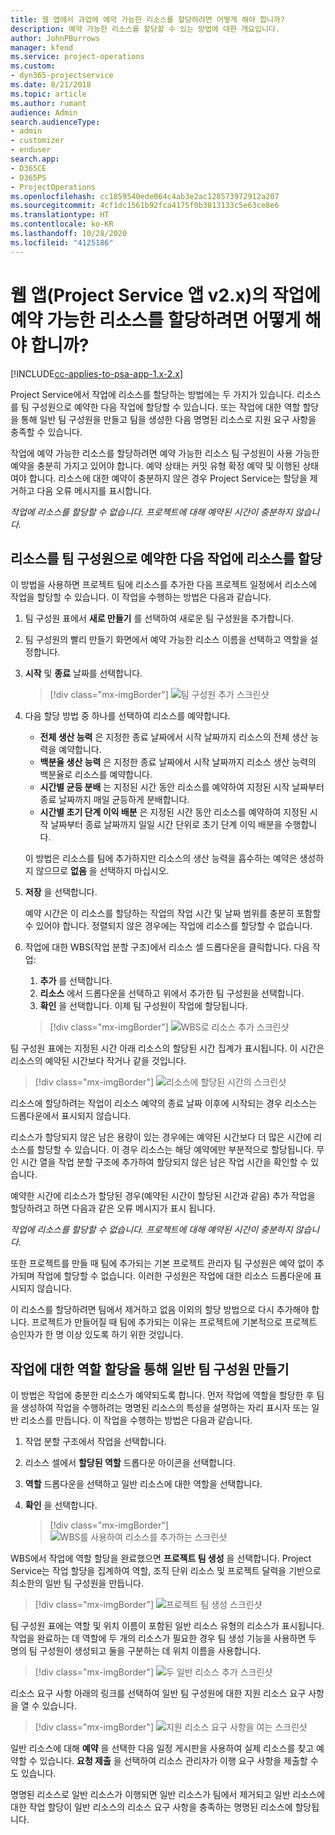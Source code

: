 ```yaml
---
title: 웹 앱에서 과업에 예약 가능한 리소스를 할당하려면 어떻게 해야 합니까?
description: 예약 가능한 리소스를 할당할 수 있는 방법에 대한 개요입니다.
author: JohnPBurrows
manager: kfend
ms.service: project-operations
ms.custom:
- dyn365-projectservice
ms.date: 8/21/2018
ms.topic: article
ms.author: rumant
audience: Admin
search.audienceType:
- admin
- customizer
- enduser
search.app:
- D365CE
- D365PS
- ProjectOperations
ms.openlocfilehash: cc1859540ede064c4ab3e2ac128573972912a207
ms.sourcegitcommit: 4cf1dc1561b92fca4175f0b3813133c5e63ce8e6
ms.translationtype: HT
ms.contentlocale: ko-KR
ms.lasthandoff: 10/28/2020
ms.locfileid: "4125186"
---
```

# <a name="how-do-i-assign-a-bookable-resource-to-a-task-in-the-web-app-project-service-app-v2x"></a>웹 앱(Project Service 앱 v2.x)의 작업에 예약 가능한 리소스를 할당하려면 어떻게 해야 합니까?

[!INCLUDE[cc-applies-to-psa-app-1.x-2.x](../includes/cc-applies-to-psa-app-1x-2x.md)]

Project Service에서 작업에 리소스를 할당하는 방법에는 두 가지가 있습니다. 리소스를 팀 구성원으로 예약한 다음 작업에 할당할 수 있습니다. 또는 작업에 대한 역할 할당을 통해 일반 팀 구성원을 만들고 팀을 생성한 다음 명명된 리소스로 지원 요구 사항을 충족할 수 있습니다.

작업에 예약 가능한 리소스를 할당하려면 예약 가능한 리소스 팀 구성원이 사용 가능한 예약을 충분히 가지고 있어야 합니다. 예약 상태는 커밋 유형 확정 예약 및 이행된 상태여야 합니다. 리소스에 대한 예약이 충분하지 않은 경우 Project Service는 할당을 제거하고 다음 오류 메시지를 표시합니다.

*작업에 리소스를 할당할 수 없습니다. 프로젝트에 대해 예약된 시간이 충분하지 않습니다.*

## <a name="book-a-resource-as-a-team-member-and-then-assign-the-resource-to-a-task"></a>리소스를 팀 구성원으로 예약한 다음 작업에 리소스를 할당

이 방법을 사용하면 프로젝트 팀에 리소스를 추가한 다음 프로젝트 일정에서 리소스에 작업을 할당할 수 있습니다. 이 작업을 수행하는 방법은 다음과 같습니다.
1.  팀 구성원 표에서 **새로 만들기** 를 선택하여 새로운 팀 구성원을 추가합니다.
2.  팀 구성원의 빨리 만들기 화면에서 예약 가능한 리소스 이름을 선택하고 역할을 설정합니다.
3.  **시작** 및 **종료** 날짜를 선택합니다.

    > [!div class="mx-imgBorder"] 
    > ![팀 구성원 추가 스크린샷](media/FAQ-Resources-to-Tasks2-1.png "팀 구성원 추가 스크린샷")
 
4.  다음 할당 방법 중 하나를 선택하여 리소스를 예약합니다.
    - **전체 생산 능력** 은 지정한 종료 날짜에서 시작 날짜까지 리소스의 전체 생산 능력을 예약합니다.
    - **백분율 생산 능력** 은 지정한 종료 날짜에서 시작 날짜까지 리소스 생산 능력의 백분율로 리소스를 예약합니다.
    - **시간별 균등 분배** 는 지정된 시간 동안 리소스를 예약하여 지정된 시작 날짜부터 종료 날짜까지 매일 균등하게 분배합니다.
    - **시간별 초기 단계 이익 배분** 은 지정된 시간 동안 리소스를 예약하여 지정된 시작 날짜부터 종료 날짜까지 일일 시간 단위로 초기 단계 이익 배분을 수행합니다.

    이 방법은 리소스를 팀에 추가하지만 리소스의 생산 능력을 흡수하는 예약은 생성하지 않으므로 **없음** 을 선택하지 마십시오.
5.  **저장** 을 선택합니다.

    예약 시간은 이 리소스를 할당하는 작업의 작업 시간 및 날짜 범위를 충분히 포함할 수 있어야 합니다. 정렬되지 않은 경우에는 작업에 리소스를 할당할 수 없습니다.

6.  작업에 대한 WBS(작업 분할 구조)에서 리소스 셀 드롭다운을 클릭합니다. 다음 작업: 

    1. **추가** 를 선택합니다.
    2. **리소스** 에서 드롭다운을 선택하고 위에서 추가한 팀 구성원을 선택합니다.
    3. **확인** 을 선택합니다. 이제 팀 구성원이 작업에 할당됩니다.

    > [!div class="mx-imgBorder"] 
    > ![WBS로 리소스 추가 스크린샷](media/FAQ-Resources-to-Tasks2-2.png "WBS로 리소스 추가 스크린샷")
 
팀 구성원 표에는 지정된 시간 아래 리소스의 할당된 시간 집계가 표시됩니다. 이 시간은 리소스의 예약된 시간보다 작거나 같을 것입니다. 

> [!div class="mx-imgBorder"] 
> ![리소스에 할당된 시간의 스크린샷](media/FAQ-Resources-to-Tasks2-3.png "리소스에 할당된 시간의 스크린샷")
 
리소스에 할당하려는 작업이 리소스 예약의 종료 날짜 이후에 시작되는 경우 리소스는 드롭다운에서 표시되지 않습니다.

리소스가 할당되지 않은 남은 용량이 있는 경우에는 예약된 시간보다 더 많은 시간에 리소스를 할당할 수 있습니다. 이 경우 리소스는 해당 예약에만 부분적으로 할당됩니다. 무인 시간 열을 작업 분할 구조에 추가하여 할당되지 않은 남은 작업 시간을 확인할 수 있습니다.

예약한 시간에 리소스가 할당된 경우(예약된 시간이 할당된 시간과 같음) 추가 작업을 할당하려고 하면 다음과 같은 오류 메시지가 표시 됩니다.

*작업에 리소스를 할당할 수 없습니다. 프로젝트에 대해 예약된 시간이 충분하지 않습니다.*

또한 프로젝트를 만들 때 팀에 추가되는 기본 프로젝트 관리자 팀 구성원은 예약 없이 추가되며 작업에 할당할 수 없습니다. 이러한 구성원은 작업에 대한 리소스 드롭다운에 표시되지 않습니다.

이 리소스를 할당하려면 팀에서 제거하고 없음 이외의 할당 방법으로 다시 추가해야 합니다. 프로젝트가 만들어질 때 팀에 추가되는 이유는 프로젝트에 기본적으로 프로젝트 승인자가 한 명 이상 있도록 하기 위한 것입니다.

## <a name="create-a-generic-team-member-through-role-assignment-on-tasks"></a>작업에 대한 역할 할당을 통해 일반 팀 구성원 만들기

이 방법은 작업에 충분한 리소스가 예약되도록 합니다. 먼저 작업에 역할을 할당한 후 팀을 생성하여 작업을 수행하려는 명명된 리소스의 특성을 설명하는 자리 표시자 또는 일반 리소스를 만듭니다. 이 작업을 수행하는 방법은 다음과 같습니다.

1. 작업 분할 구조에서 작업을 선택합니다.
2. 리소스 셀에서 **할당된 역할** 드롭다운 아이콘을 선택합니다.
3. **역할** 드롭다운을 선택하고 일반 리소스에 대한 역할을 선택합니다.
4. **확인** 을 선택합니다.

    > [!div class="mx-imgBorder"] 
    > ![WBS를 사용하여 리소스를 추가하는 스크린샷](media/FAQ-Resources-to-Tasks2-4.png "WBS를 사용하여 리소스를 추가하는 스크린샷")
 
WBS에서 작업에 역할 할당을 완료했으면 **프로젝트 팀 생성** 을 선택합니다. Project Service는 작업 할당을 집계하여 역할, 조직 단위 리소스 및 프로젝트 달력을 기반으로 최소한의 일반 팀 구성원을 만듭니다.

> [!div class="mx-imgBorder"] 
> ![프로젝트 팀 생성 스크린샷](media/FAQ-Resources-to-Tasks2-5.png "프로젝트 팀 생성 스크린샷")
 
팀 구성원 표에는 역할 및 위치 이름이 포함된 일반 리소스 유형의 리소스가 표시됩니다. 작업을 완료하는 데 역할에 두 개의 리소스가 필요한 경우 팀 생성 기능을 사용하면 두 명의 팀 구성원이 생성되고 둘을 구분하는 데 위치 이름을 사용합니다.

> [!div class="mx-imgBorder"] 
> ![두 일반 리소스 추가 스크린샷](media/FAQ-Resources-to-Tasks2-6.png "두 일반 리소스 추가 스크린샷")
 
리소스 요구 사항 아래의 링크를 선택하여 일반 팀 구성원에 대한 지원 리소스 요구 사항을 열 수 있습니다.

> [!div class="mx-imgBorder"] 
> ![지원 리소스 요구 사항을 여는 스크린샷](media/FAQ-Resources-to-Tasks2-7.png "지원 리소스 요구 사항을 여는 스크린샷")

일반 리소스에 대해 **예약** 을 선택한 다음 일정 게시판을 사용하여 실제 리소스를 찾고 예약할 수 있습니다. **요청 제출** 을 선택하여 리소스 관리자가 이행 요구 사항을 제출할 수도 있습니다.

명명된 리소스로 일반 리소스가 이행되면 일반 리소스가 팀에서 제거되고 일반 리소스에 대한 작업 할당이 일반 리소스의 리소스 요구 사항을 충족하는 명명된 리소스에 할당됩니다.
 


